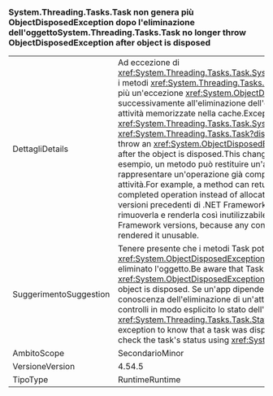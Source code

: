 ### <a name="systemthreadingtaskstask-no-longer-throw-objectdisposedexception-after-object-is-disposed"></a><span data-ttu-id="81d29-101">System.Threading.Tasks.Task non genera più ObjectDisposedException dopo l'eliminazione dell'oggetto</span><span class="sxs-lookup"><span data-stu-id="81d29-101">System.Threading.Tasks.Task no longer throw ObjectDisposedException after object is disposed</span></span>

|   |   |
|---|---|
|<span data-ttu-id="81d29-102">Dettagli</span><span class="sxs-lookup"><span data-stu-id="81d29-102">Details</span></span>|<span data-ttu-id="81d29-103">Ad eccezione di <xref:System.Threading.Tasks.Task.System%23IAsyncResult%23AsyncWaitHandle>, i metodi <xref:System.Threading.Tasks.Task?displayProperty=name> non generano più un'eccezione <xref:System.ObjectDisposedException?displayProperty=name> successivamente all'eliminazione dell'oggetto. Questa modifica supporta l'uso di attività memorizzate nella cache.</span><span class="sxs-lookup"><span data-stu-id="81d29-103">Except for <xref:System.Threading.Tasks.Task.System%23IAsyncResult%23AsyncWaitHandle>, <xref:System.Threading.Tasks.Task?displayProperty=name> methods no longer throw an <xref:System.ObjectDisposedException?displayProperty=name> exception after the object is disposed.This change supports the use of cached tasks.</span></span> <span data-ttu-id="81d29-104">Ad esempio, un metodo può restituire un'attività memorizzata nella cache per rappresentare un'operazione già completata anziché allocare una nuova attività.</span><span class="sxs-lookup"><span data-stu-id="81d29-104">For example, a method can return a cached task to represent an already completed operation instead of allocating a new task.</span></span> <span data-ttu-id="81d29-105">Ciò non è possibile nelle versioni precedenti di .NET Framework, perché qualsiasi utente dell'attività può rimuoverla e renderla così inutilizzabile.</span><span class="sxs-lookup"><span data-stu-id="81d29-105">This was impossible in previous .NET Framework versions, because any consumer of the task could dispose of it, which rendered it unusable.</span></span>|
|<span data-ttu-id="81d29-106">Suggerimento</span><span class="sxs-lookup"><span data-stu-id="81d29-106">Suggestion</span></span>|<span data-ttu-id="81d29-107">Tenere presente che i metodi Task potrebbero non generare più eccezioni <xref:System.ObjectDisposedException?displayProperty=name> nei casi in cui viene eliminato l'oggetto.</span><span class="sxs-lookup"><span data-stu-id="81d29-107">Be aware that Task methods may no longer throw <xref:System.ObjectDisposedException?displayProperty=name> in cases when the object is disposed.</span></span> <span data-ttu-id="81d29-108">Se un'app dipende da questa eccezione per venire a conoscenza dell'eliminazione di un'attività, è necessario aggiornarla in modo che controlli in modo esplicito lo stato dell'attività tramite <xref:System.Threading.Tasks.Task.Status>.</span><span class="sxs-lookup"><span data-stu-id="81d29-108">If an app was depending on this exception to know that a task was disposed, it should be updated to explicitly check the task's status using <xref:System.Threading.Tasks.Task.Status>.</span></span>|
|<span data-ttu-id="81d29-109">Ambito</span><span class="sxs-lookup"><span data-stu-id="81d29-109">Scope</span></span>|<span data-ttu-id="81d29-110">Secondario</span><span class="sxs-lookup"><span data-stu-id="81d29-110">Minor</span></span>|
|<span data-ttu-id="81d29-111">Versione</span><span class="sxs-lookup"><span data-stu-id="81d29-111">Version</span></span>|<span data-ttu-id="81d29-112">4.5</span><span class="sxs-lookup"><span data-stu-id="81d29-112">4.5</span></span>|
|<span data-ttu-id="81d29-113">Tipo</span><span class="sxs-lookup"><span data-stu-id="81d29-113">Type</span></span>|<span data-ttu-id="81d29-114">Runtime</span><span class="sxs-lookup"><span data-stu-id="81d29-114">Runtime</span></span>|

